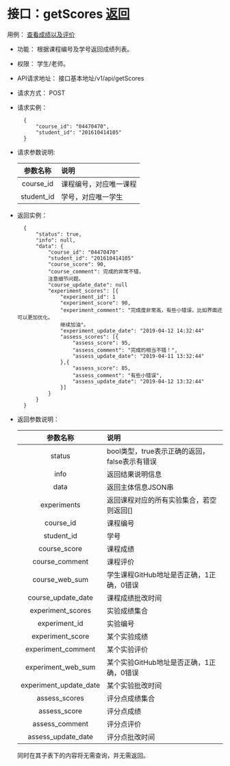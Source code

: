 # 接口：getScores  [返回](../../README.md)
用例： [查看成绩以及评价](../用例/查看成绩以及评价.md)

- 功能：
   根据课程编号及学号返回成绩列表。
    
- 权限：
    学生/老师。    
    
- API请求地址： 
    接口基本地址/v1/api/getScores

- 请求方式：
    POST

- 请求实例：

        {
            "course_id": "04470470",
            "student_id": "201610414105"
        }
        
- 请求参数说明:        

  |参数名称|说明|
  |:---------:|:--------------------------------------------------------|      
  |course_id|课程编号，对应唯一课程|
  |student_id|学号，对应唯一学生|
  
  
- 返回实例：

        { 
            "status": true,
            "info": null,
            "data": {
                "course_id": "04470470"
                "student_id": "201610414105"
                "course_score": 90,
                "course_comment": 完成的非常不错，
                注意细节问题。
                "course_update_date": null
                "experiment_scores": [{
                    "experiment_id": 1
                    "experiment_score": 90,
                    "experiment_comment": "完成度非常高，有些小错误，比如界面还可以更加优化。
                    继续加油"。
                    "experiment_update_date": "2019-04-12 14:32:44"
                    "assess_scores": [{
                        "assess_score": 95,
                        "assess_comment": "完成的相当不错！",
                        "assess_update_date": "2019-04-11 13:32:44"
                    },{
                        "assess_score": 85,
                        "assess_comment": "有些小错误",
                        "assess_update_date": "2019-04-12 13:32:44"
                    }]
                }
            }    
        }

- 返回参数说明：    
 
  |参数名称|说明|
  |:---------:|:--------------------------------------------------------|      
  |status|bool类型，true表示正确的返回，false表示有错误|
  |info|返回结果说明信息|
  |data|返回主体信息JSON串|
  |experiments|返回课程对应的所有实验集合，若空则返回[]|
  |course_id|课程编号|
  |student_id|学号|
  |course_score|课程成绩|
  |course_comment|课程评价|
  |course_web_sum|学生课程GitHub地址是否正确，1正确，0错误|
  |course_update_date|课程成绩批改时间|
  |experiment_scores|实验成绩集合|
  |experiment_id|实验编号|
  |experiment_score|某个实验成绩|
  |experiment_comment|某个实验评价|
  |experiment_web_sum|某个实验GitHub地址是否正确，1正确，0错误|
  |experiment_update_date|某个实验批改时间|
  |assess_scores|评分点成绩集合|
  |assess_score|评分点成绩|
  |assess_comment|评分点评价|  
  |assess_update_date|评分点批改时间|
 
  同时在其子表下的内容将无需查询，并无需返回。<br>
